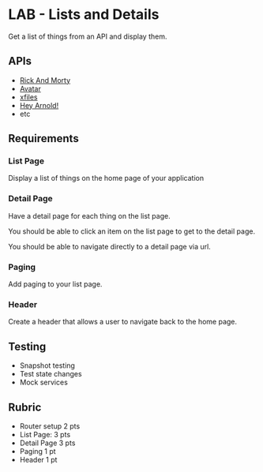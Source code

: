 # LAB - Lists and Details

Get a list of things from an API and display them.

## APIs

* [Rick And Morty](https://rickandmortyapi.com/documentation)
* [Avatar](https://last-airbender-api.herokuapp.com/)
* [xfiles](https://xfiles-api.herokuapp.com/)
* [Hey Arnold!](https://hey-arnold-api-documentation.netlify.com/)
* etc

## Requirements

### List Page

Display a list of things on the home page of your application

### Detail Page

Have a detail page for each thing on the list page.

You should be able to click an item on the list page to get to the detail page.

You should be able to navigate directly to a detail page via url.

### Paging

Add paging to your list page.

### Header

Create a header that allows a user to navigate back to the home page.

## Testing

* Snapshot testing
* Test state changes
* Mock services

## Rubric

* Router setup 2 pts
* List Page: 3 pts
* Detail Page 3 pts
* Paging 1 pt
* Header 1 pt
